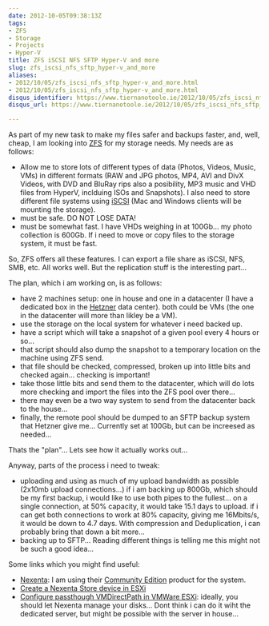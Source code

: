 ```yaml
---
date: 2012-10-05T09:38:13Z
tags:
- ZFS
- Storage
- Projects
- Hyper-V
title: ZFS iSCSI NFS SFTP Hyper-V and more
slug: zfs_iscsi_nfs_sftp_hyper-v_and_more
aliases:
- 2012/10/05/zfs_iscsi_nfs_sftp_hyper-v_and_more.html
- 2012/10/05/zfs_iscsi_nfs_sftp_hyper-v_and_more.html
disqus_identifier: https://www.tiernanotoole.ie/2012/10/05/zfs_iscsi_nfs_sftp_hyper-v_and_more.html
disqus_url: https://www.tiernanotoole.ie/2012/10/05/zfs_iscsi_nfs_sftp_hyper-v_and_more.html

---
```

 
 
 
 
 
 
 
 

As part of my new task to make my files safer and backups faster, and, well, cheap, I am looking into [ZFS][5] for my storage needs. My needs are as follows:

* Allow me to store lots of different types of data (Photos, Videos, Music, VMs) in different formats (RAW and JPG photos, MP4, AVI and DivX Videos, with DVD and BluRay rips also a posibility, MP3 music and VHD files from HyperV, inclduing ISOs and Snapshots). I also need to store different file systems using [iSCSI][6] (Mac and Windows clients will be mounting the storage). 
* must be safe. DO NOT LOSE DATA!
* must be somewhat fast. I have VHDs weighing in at 100Gb... my photo collection is 600Gb. If i need to move or copy files to the storage system, it must be fast.

So, ZFS offers all these features. I can export a file share as iSCSI, NFS, SMB, etc. All works well. But the replication stuff is the interesting part...

The plan, which i am working on, is as follows:

* have 2 machines setup: one in house and one in a datacenter (I have a dedicated box in the [Hetzner][1] data center). both could be VMs (the one in the datacenter will more than likley be a VM).
* use the storage on the local system for whatever i need backed up. 
* have a script which will take a snapshot of a given pool every 4 hours or so... 
* that script should also dump the snapshot to a temporary location on the machine using ZFS send.
* that file should be checked, compressed, broken up into little bits and checked again... checking is important!
* take those little bits and send them to the datacenter, which will do lots more checking and import the files into the ZFS pool over there...
* there may even be a two way system to send from the datacenter back to the house... 
* finally, the remote pool should be dumped to an SFTP backup system that Hetzner give me... Currently set at 100Gb, but can be increesed as needed...

Thats the "plan"... Lets see how it actually works out... 

Anyway, parts of the process i need to tweak:

* uploading and using as much of my upload bandwidth as possible (2x10mb upload connections...) if i am backing up 800Gb, which should be my first backup, i would like to use both pipes to the fullest... on a single connection, at 50% capacity, it would take 15.1 days to upload. if i can get both connections to work at 80% capacity, giving me 16Mbits/s, it would be down to 4.7 days. With compression and Deduplication, i can probably bring that down a bit more... 
* backing up to SFTP... Reading different things is telling me this might not be such a good idea... 

Some links which you might find useful: 

* [Nexenta][2]: I am using their [Community Edition][7] product for the system.
* [Create a Nexenta Store device in ESXi][3]
* [Configure passthough VMDirectPath in VMWare ESXi][4]: ideally, you should let Nexenta manage your disks... Dont think i can do it wiht the dedicated server, but might be possible with the server in house...

[1]:http://www.hetzner.de/en
[2]:http://nexenta.com/corp/
[3]:http://www.servethehome.com/create-nexentastor-vmware-esxi-virtual-machine/
[4]:http://www.servethehome.com/configure-passthrough-vmdirectpath-vmware-esxi-raid-hba-usb-drive/
[5]:http://en.wikipedia.org/wiki/ZFS
[6]:http://en.wikipedia.org/wiki/ISCSI
[7]:http://www.nexentastor.org/projects/1/wiki/CommunityEdition